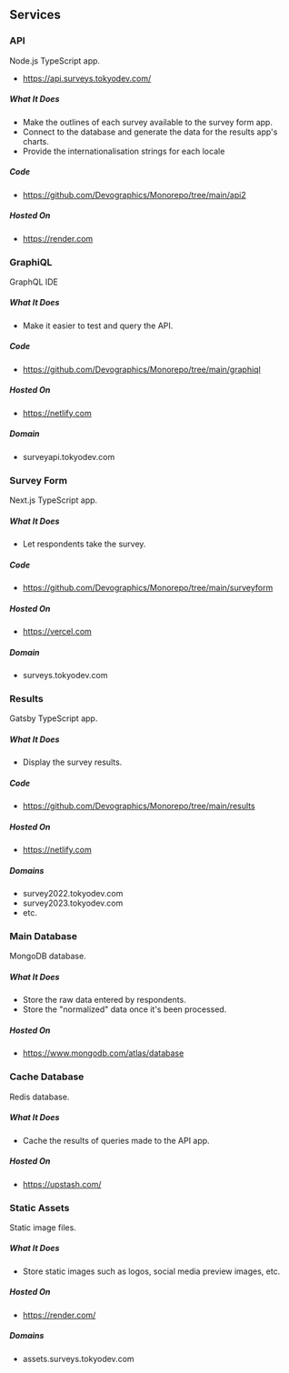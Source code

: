 ## Services

### API

Node.js TypeScript app.

- https://api.surveys.tokyodev.com/

##### What It Does

- Make the outlines of each survey available to the survey form app.
- Connect to the database and generate the data for the results app's charts.
- Provide the internationalisation strings for each locale

##### Code

- https://github.com/Devographics/Monorepo/tree/main/api2

##### Hosted On

- https://render.com

### GraphiQL

GraphQL IDE

##### What It Does

- Make it easier to test and query the API.

##### Code

- https://github.com/Devographics/Monorepo/tree/main/graphiql

##### Hosted On

- https://netlify.com

##### Domain

- surveyapi.tokyodev.com

### Survey Form

Next.js TypeScript app.

##### What It Does

- Let respondents take the survey.

##### Code

- https://github.com/Devographics/Monorepo/tree/main/surveyform

##### Hosted On

- https://vercel.com

##### Domain

- surveys.tokyodev.com

### Results

Gatsby TypeScript app.

##### What It Does

- Display the survey results.

##### Code

- https://github.com/Devographics/Monorepo/tree/main/results

##### Hosted On

- https://netlify.com

##### Domains

- survey2022.tokyodev.com
- survey2023.tokyodev.com
- etc.

### Main Database

MongoDB database.

##### What It Does

- Store the raw data entered by respondents.
- Store the "normalized" data once it's been processed.

##### Hosted On

- https://www.mongodb.com/atlas/database

### Cache Database

Redis database.

##### What It Does

- Cache the results of queries made to the API app.

##### Hosted On

- https://upstash.com/

### Static Assets

Static image files.

##### What It Does

- Store static images such as logos, social media preview images, etc.

##### Hosted On

- https://render.com/

##### Domains

- assets.surveys.tokyodev.com
